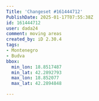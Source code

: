 ```yaml
---
Title: 'Changeset #161444712'
PublishDate: 2025-01-17T07:55:38Z
id: 161444712
user: dada24
comment: moving areas
created_by: iD 2.30.4
tags:
- Montenegro
- Budva
bbox:
  min_lon: 18.8517487
  min_lat: 42.2892793
  max_lon: 18.852077
  max_lat: 42.2894848

---
```


